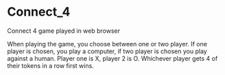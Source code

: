 Connect_4
=========

Connect 4 game played in web browser

When playing the game, you choose between one or two player. If one player is chosen, you play a computer, if two player is chosen you play against a human.  Player one is X, player 2 is O. Whichever player gets 4 of their tokens in a row first wins.
